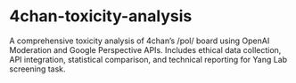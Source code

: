 # 4chan-toxicity-analysis
A comprehensive toxicity analysis of 4chan’s /pol/ board using OpenAI Moderation and Google Perspective APIs. Includes ethical data collection, API integration, statistical comparison, and technical reporting for Yang Lab screening task.

